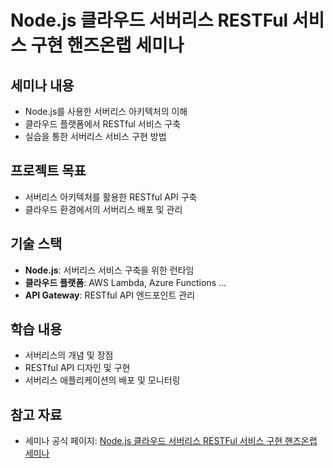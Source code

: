 # Node.js 클라우드 서버리스 RESTFul 서비스 구현 핸즈온랩 세미나

## 세미나 내용

- Node.js를 사용한 서버리스 아키텍처의 이해
- 클라우드 플랫폼에서 RESTful 서비스 구축
- 실습을 통한 서버리스 서비스 구현 방법

## 프로젝트 목표

- 서버리스 아키텍처를 활용한 RESTful API 구축
- 클라우드 환경에서의 서버리스 배포 및 관리

## 기술 스택

- **Node.js**: 서버리스 서비스 구축을 위한 런타임
- **클라우드 플랫폼**: AWS Lambda, Azure Functions ...
- **API Gateway**: RESTful API 엔드포인트 관리

## 학습 내용

- 서버리스의 개념 및 장점
- RESTful API 디자인 및 구현
- 서버리스 애플리케이션의 배포 및 모니터링

## 참고 자료

- 세미나 공식 페이지: [Node.js 클라우드 서버리스 RESTFul 서비스 구현 핸즈온랩 세미나](https://festa.io/events/2534)
